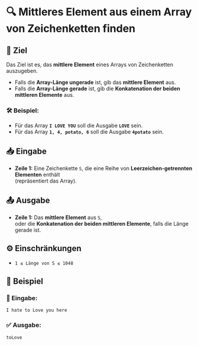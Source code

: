 # 🔍 Mittleres Element aus einem Array von Zeichenketten finden

## 🎯 Ziel
Das Ziel ist es, das **mittlere Element** eines Arrays von Zeichenketten auszugeben.

- Falls die **Array-Länge ungerade** ist, gib das **mittlere Element** aus.
- Falls die **Array-Länge gerade** ist, gib die **Konkatenation der beiden mittleren Elemente** aus.

### 🛠 Beispiel:
- Für das Array **`I LOVE YOU`** soll die Ausgabe **`LOVE`** sein.
- Für das Array **`1, 4, potato, 6`** soll die Ausgabe **`4potato`** sein.

## 📥 Eingabe
- **Zeile 1:** Eine Zeichenkette `S`, die eine Reihe von **Leerzeichen-getrennten Elementen** enthält  
  (repräsentiert das Array).

## 📤 Ausgabe
- **Zeile 1:** Das **mittlere Element** aus `S`,  
  oder die **Konkatenation der beiden mittleren Elemente**, falls die Länge gerade ist.

## ⚙️ Einschränkungen
- `1 ≤ Länge von S ≤ 1048`

## 📌 Beispiel

### 📝 Eingabe:
```
I hate to Love you here
```

### ✅ Ausgabe:
```
toLove
```
